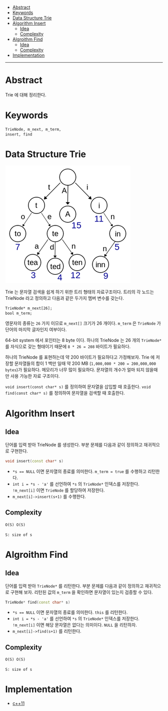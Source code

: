 - [Abstract](#abstract)
- [Keywords](#keywords)
- [Data Structure Trie](#data-structure-trie)
- [Algorithm Insert](#algorithm-insert)
  - [Idea](#idea)
  - [Complexity](#complexity)
- [Algroithm Find](#algroithm-find)
  - [Idea](#idea-1)
  - [Complexity](#complexity-1)
- [Implementation](#implementation)

----

# Abstract

Trie 에 대해 정리한다.

# Keywords

```
TrieNode, m_next, m_term, 
insert, find
```

# Data Structure Trie

![](/_img/trie.png)

Trie 는 문자열 검색을 쉽게 하기 위한 트리 형태의 자료구조이다. 트리의
각 노드는 TrieNode 라고 정의하고 다음과 같은 두가지 멤버 변수를 갖는다.

```
TrieNode* m_next[26];
bool m_term;
```

영문자의 종류는 `26` 가지 이므로 `m_next[]` 크기가 26 개이다. `m_term` 은 `TrieNode` 가 단어의 마지막 글자인지 여부이다.  

64-bit system 에서 포인터는 8 byte 이다. 하나의 TrieNode 는 26 개의
`TrieNode*` 를 자식으로 갖는 형태이기 때문에 `8 * 26 = 208` 바이트가
필요하다. 

하나의 TrieNode 를 표현하는데 약 200 바이트가 필요하다고 가정해보자.
Trie 에 저장할 문자열들의 합이 1 백만 일때 약 200 MB (`1,000,000 * 200 =
200,000,000 bytes`)가 필요하다.  메모리가 너무 많이 필요하다. 문자열의
개수가 얼마 되지 않을때 만 사용 가능한 자료 구조이다.

`void insert(const char* s)` 를 정의하여 문자열을 삽입할 때 호출한다. `void find(const char* s)` 를 정의하여 문자열을 검색할 때 호출한다.

# Algorithm Insert

## Idea

단어를 입력 받아 TrieNode 를 생성한다. 부분 문제를 다음과 같이 정의하고 재귀적으로 구현한다.

```cpp
void insert(const char* s)
```

* `*s == NULL` 이면 문자열의 종료를 의미한다. `m_term = true` 를 수행하고 리턴한다.
* `int i = *s - 'a'` 를 선언하여 `*s` 의 `TrieNode*` 인덱스를 저장한다. `!m_next[i]` 이면 `TrieNode` 를 할당하여 저장한다.
* `m_next[i]->insert(s+1)` 를 수행한다.

## Complexity

```
O(S) O(S)

S: size of s
```

# Algroithm Find

## Idea

단어를 입력 받아 `TrieNode*` 를 리턴한다. 부분 문제를 다음과 같이 정의하고 재귀적으로 구현해 보자. 리턴된 값의 `m_term` 을 확인하면 문자열이 있는지 검증할 수 있다.

```cpp
TrieNode* find(const char* s)
```

* `*s == NULL` 이면 문자열의 종료를 의미한다. `this` 를 리턴한다. 
* `int i = *s - 'a'` 를 선언하여 `*s` 의 `TrieNode*` 인덱스를 저장한다. `!m_next[i]` 이면 해당 문자열은 없다는 의미이다. `NULL` 을 리턴하자.
* `m_next[i]->find(s+1)` 를 리턴한다.

## Complexity

```
O(S) O(S)

S: size of s
```

# Implementation

* [c++11](a.cpp)
  